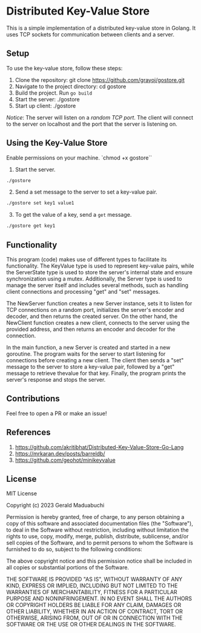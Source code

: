 # Distributed Key-Value Store

This is a simple implementation of a distributed key-value store in Golang. It uses TCP sockets for communication between clients and a server.

## Setup

To use the key-value store, follow these steps:

1. Clone the repository: git clone https://github.com/grayoj/gostore.git
2. Navigate to the project directory: cd gostore
3. Build the project. Run `go build`
4. Start the server: ./gostore
5. Start up client: ./gostore

*Notice*: The server will listen on a _random TCP port_. The client will connect to the server on localhost and the port that the server is listening on.

## Using the Key-Value Store

Enable permissions on your machine. `chmod +x gostore``

1. Start the server.
```bash
./gostore
```
2. Send a set message to the server to set a key-value pair.
```bash
./gostore set key1 value1
```
3. To get the value of a key, send a `get` message.
```bash
./gostore get key1
```

## Functionality

This program (code) makes use of different types to facilitate its functionality. The KeyValue type is used to represent key-value pairs, while the ServerState type is used to store the server's internal state and ensure synchronization using a mutex. Additionally, the Server type is used to manage the server itself and includes several methods, such as handling client connections and processing "get" and "set" messages.

The NewServer function creates a new Server instance, sets it to listen for TCP connections on a random port, initializes the server's encoder and decoder, and then returns the created server. On the other hand, the NewClient function creates a new client, connects to the server using the provided address, and then returns an encoder and decoder for the connection.

In the main function, a new Server is created and started in a new goroutine. The program waits for the server to start listening for connections before creating a new client. The client then sends a "set" message to the server to store a key-value pair, followed by a "get" message to retrieve thevalue for that key. Finally, the program prints the server's response and stops the server.

## Contributions

Feel free to open a PR or make an issue!

## References

1. https://github.com/akritibhat/Distributed-Key-Value-Store-Go-Lang
2. https://mrkaran.dev/posts/barreldb/
3. https://github.com/geohot/minikeyvalue

## License

MIT License

Copyright (c) 2023 Gerald Maduabuchi

Permission is hereby granted, free of charge, to any person obtaining a copy
of this software and associated documentation files (the "Software"), to deal
in the Software without restriction, including without limitation the rights
to use, copy, modify, merge, publish, distribute, sublicense, and/or sell
copies of the Software, and to permit persons to whom the Software is
furnished to do so, subject to the following conditions:

The above copyright notice and this permission notice shall be included in all
copies or substantial portions of the Software.

THE SOFTWARE IS PROVIDED "AS IS", WITHOUT WARRANTY OF ANY KIND, EXPRESS OR
IMPLIED, INCLUDING BUT NOT LIMITED TO THE WARRANTIES OF MERCHANTABILITY,
FITNESS FOR A PARTICULAR PURPOSE AND NONINFRINGEMENT. IN NO EVENT SHALL THE
AUTHORS OR COPYRIGHT HOLDERS BE LIABLE FOR ANY CLAIM, DAMAGES OR OTHER
LIABILITY, WHETHER IN AN ACTION OF CONTRACT, TORT OR OTHERWISE, ARISING FROM,
OUT OF OR IN CONNECTION WITH THE SOFTWARE OR THE USE OR OTHER DEALINGS IN THE
SOFTWARE.
